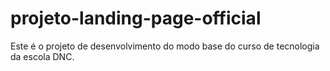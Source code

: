 # projeto-landing-page-official
Este é o projeto de desenvolvimento do modo base do curso de tecnologia da escola DNC.
